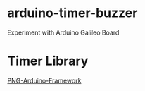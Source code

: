 # arduino-timer-buzzer
Experiment with Arduino Galileo Board

# Timer Library
[PNG-Arduino-Framework](https://github.com/aron-bordin/PNG-Arduino-Framework)

